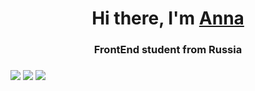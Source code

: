<h1 align="center">Hi there, I'm <a href="https://daniilshat.ru/" target="_blank">Anna</a> 
<h3 align="center">FrontEnd student from Russia</h3>
<h3> <img src="https://img.shields.io/badge/html5-%23E34F26.svg?style=for-the-badge&logo=html5&logoColor=white"HTML5>
  <img src="https://img.shields.io/badge/css3-%231572B6.svg?style=for-the-badge&logo=css3&logoColor=white"CSS3>
<img src="https://img.shields.io/badge/javascript-%23323330.svg?style=for-the-badge&logo=javascript&logoColor=%23F7DF1E"JavaScript> </h3>
